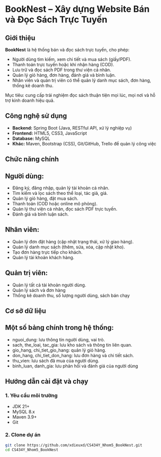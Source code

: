 # BookNest – Xây dựng Website Bán và Đọc Sách Trực Tuyến

## Giới thiệu
**BookNest** là hệ thống bán và đọc sách trực tuyến, cho phép:
- Người dùng tìm kiếm, xem chi tiết và mua sách (giấy/PDF).
- Thanh toán trực tuyến hoặc khi nhận hàng (COD).
- Lưu trữ và đọc sách PDF trong thư viện cá nhân.
- Quản lý giỏ hàng, đơn hàng, đánh giá và bình luận.
- Nhân viên và quản trị viên có thể quản lý danh mục sách, đơn hàng, thống kê doanh thu.

Mục tiêu: cung cấp trải nghiệm đọc sách thuận tiện mọi lúc, mọi nơi và hỗ trợ kinh doanh hiệu quả.

## Công nghệ sử dụng
- **Backend:** Spring Boot (Java, RESTful API, xử lý nghiệp vụ)
- **Frontend:** HTML5, CSS3, JavaScript
- **Database:** MySQL
- **Khác:** Maven, Bootstrap (CSS), Git/GitHub, Trello để quản lý công việc

## Chức năng chính
## Người dùng:
- Đăng ký, đăng nhập, quản lý tài khoản cá nhân.
- Tìm kiếm và lọc sách theo thể loại, tác giả, giá.
- Quản lý giỏ hàng, đặt mua sách.
- Thanh toán (COD hoặc online mô phỏng).
- Quản lý thư viện cá nhân, đọc sách PDF trực tuyến.
- Đánh giá và bình luận sách.

## Nhân viên:
- Quản lý đơn đặt hàng (cập nhật trạng thái, xử lý giao hàng).
- Quản lý danh mục sách (thêm, sửa, xóa, cập nhật kho).
- Tạo đơn hàng trực tiếp cho khách.
- Quản lý tài khoản khách hàng.

## Quản trị viên:
- Quản lý tất cả tài khoản người dùng.
- Quản lý sách và đơn hàng
- Thống kê doanh thu, số lượng người dùng, sách bán chạy


## Cơ sở dữ liệu
## Một số bảng chính trong hệ thống:
- nguoi_dung: lưu thông tin người dùng, vai trò.
- sach, the_loai, tac_gia: lưu kho sách và thông tin liên quan.
- gio_hang, chi_tiet_gio_hang: quản lý giỏ hàng.
- don_hang, chi_tiet_don_hang: lưu đơn hàng và chi tiết sách.
- thu_vien: lưu sách đã mua của người dùng.
- binh_luan, danh_gia: lưu phản hồi và đánh giá của người dùng

##  Hướng dẫn cài đặt và chạy

### 1. Yêu cầu môi trường
- JDK 21+
- MySQL 8.x
- Maven 3.9+
- Git

### 2. Clone dự án
```bash
git clone https://github.com/xdieuxd/CS434Y_Nhom5_BookNest.git
cd CS434Y_Nhom5_BookNest
